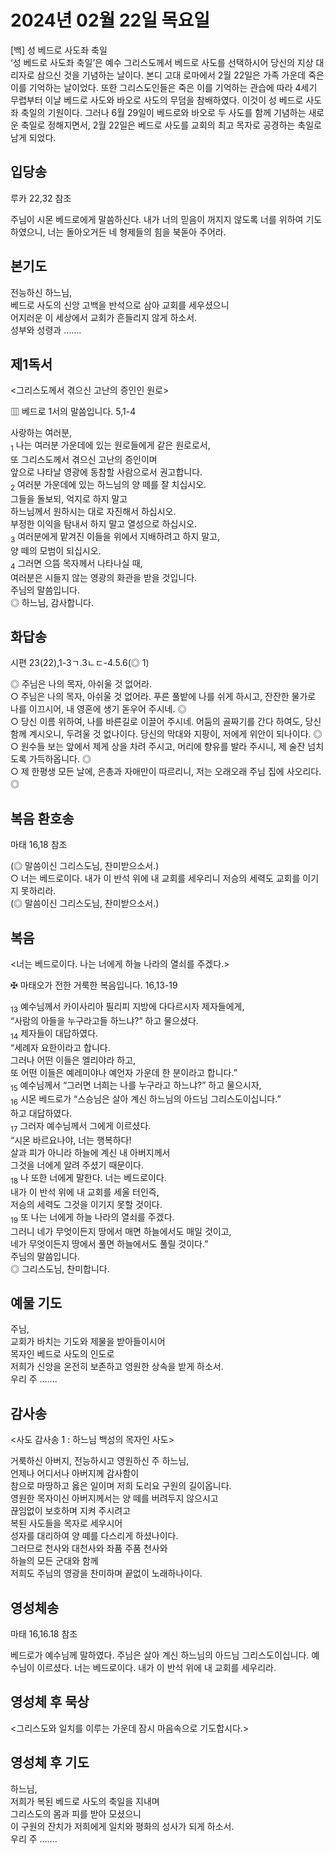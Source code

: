 # 2024년 02월 22일 목요일

[백] 성 베드로 사도좌 축일  
‘성 베드로 사도좌 축일’은 예수 그리스도께서 베드로 사도를 선택하시어 당신의 지상 대리자로 삼으신 것을 기념하는 날이다. 본디 고대 로마에서 2월 22일은 가족 가운데 죽은 이를 기억하는 날이었다. 또한 그리스도인들은 죽은 이를 기억하는 관습에 따라 4세기 무렵부터 이날 베드로 사도와 바오로 사도의 무덤을 참배하였다. 이것이 성 베드로 사도좌 축일의 기원이다. 그러나 6월 29일이 베드로와 바오로 두 사도를 함께 기념하는 새로운 축일로 정해지면서, 2월 22일은 베드로 사도를 교회의 최고 목자로 공경하는 축일로 남게 되었다.


## 입당송

루카 22,32 참조

주님이 시몬 베드로에게 말씀하신다. 내가 너의 믿음이 꺼지지 않도록 너를 위하여 기도하였으니, 너는 돌아오거든 네 형제들의 힘을 북돋아 주어라.  
  
## 본기도

전능하신 하느님,  
베드로 사도의 신앙 고백을 반석으로 삼아 교회를 세우셨으니  
어지러운 이 세상에서 교회가 흔들리지 않게 하소서.  
성부와 성령과 …….  
  
## 제1독서

<그리스도께서 겪으신 고난의 증인인 원로>

▥ 베드로 1서의 말씀입니다. 5,1-4

사랑하는 여러분,  
<sub>1</sub> 나는 여러분 가운데에 있는 원로들에게 같은 원로로서,  
또 그리스도께서 겪으신 고난의 증인이며  
앞으로 나타날 영광에 동참할 사람으로서 권고합니다.  
<sub>2</sub> 여러분 가운데에 있는 하느님의 양 떼를 잘 치십시오.  
그들을 돌보되, 억지로 하지 말고  
하느님께서 원하시는 대로 자진해서 하십시오.  
부정한 이익을 탐내서 하지 말고 열성으로 하십시오.  
<sub>3</sub> 여러분에게 맡겨진 이들을 위에서 지배하려고 하지 말고,  
양 떼의 모범이 되십시오.  
<sub>4</sub> 그러면 으뜸 목자께서 나타나실 때,  
여러분은 시들지 않는 영광의 화관을 받을 것입니다.  
주님의 말씀입니다.  
◎ 하느님, 감사합니다.  
  
## 화답송

시편 23(22),1-3ㄱ.3ㄴㄷ-4.5.6(◎ 1)

◎ 주님은 나의 목자, 아쉬울 것 없어라.  
○ 주님은 나의 목자, 아쉬울 것 없어라. 푸른 풀밭에 나를 쉬게 하시고, 잔잔한 물가로 나를 이끄시어, 내 영혼에 생기 돋우어 주시네. ◎  
○ 당신 이름 위하여, 나를 바른길로 이끌어 주시네. 어둠의 골짜기를 간다 하여도, 당신 함께 계시오니, 두려울 것 없나이다. 당신의 막대와 지팡이, 저에게 위안이 되나이다. ◎  
○ 원수들 보는 앞에서 제게 상을 차려 주시고, 머리에 향유를 발라 주시니, 제 술잔 넘치도록 가득하옵니다. ◎  
○ 제 한평생 모든 날에, 은총과 자애만이 따르리니, 저는 오래오래 주님 집에 사오리다. ◎  
  
## 복음 환호송

마태 16,18 참조

(◎ 말씀이신 그리스도님, 찬미받으소서.)  
○ 너는 베드로이다. 내가 이 반석 위에 내 교회를 세우리니 저승의 세력도 교회를 이기지 못하리라.  
(◎ 말씀이신 그리스도님, 찬미받으소서.)  
  
## 복음

<너는 베드로이다. 나는 너에게 하늘 나라의 열쇠를 주겠다.>

✠ 마태오가 전한 거룩한 복음입니다. 16,13-19

<sub>13</sub> 예수님께서 카이사리아 필리피 지방에 다다르시자 제자들에게,  
“사람의 아들을 누구라고들 하느냐?” 하고 물으셨다.  
<sub>14</sub> 제자들이 대답하였다.  
“세례자 요한이라고 합니다.  
그러나 어떤 이들은 엘리야라 하고,  
또 어떤 이들은 예레미야나 예언자 가운데 한 분이라고 합니다.”  
<sub>15</sub> 예수님께서 “그러면 너희는 나를 누구라고 하느냐?” 하고 물으시자,  
<sub>16</sub> 시몬 베드로가 “스승님은 살아 계신 하느님의 아드님 그리스도이십니다.”  
하고 대답하였다.  
<sub>17</sub> 그러자 예수님께서 그에게 이르셨다.  
“시몬 바르요나야, 너는 행복하다!  
살과 피가 아니라 하늘에 계신 내 아버지께서  
그것을 너에게 알려 주셨기 때문이다.  
<sub>18</sub> 나 또한 너에게 말한다. 너는 베드로이다.  
내가 이 반석 위에 내 교회를 세울 터인즉,  
저승의 세력도 그것을 이기지 못할 것이다.  
<sub>19</sub> 또 나는 너에게 하늘 나라의 열쇠를 주겠다.  
그러니 네가 무엇이든지 땅에서 매면 하늘에서도 매일 것이고,  
네가 무엇이든지 땅에서 풀면 하늘에서도 풀릴 것이다.”  
주님의 말씀입니다.  
◎ 그리스도님, 찬미합니다.  
  
## 예물 기도

주님,  
교회가 바치는 기도와 제물을 받아들이시어  
목자인 베드로 사도의 인도로  
저희가 신앙을 온전히 보존하고 영원한 상속을 받게 하소서.  
우리 주 …….  
  
## 감사송

<사도 감사송 1 : 하느님 백성의 목자인 사도>

거룩하신 아버지, 전능하시고 영원하신 주 하느님,  
언제나 어디서나 아버지께 감사함이  
참으로 마땅하고 옳은 일이며 저희 도리요 구원의 길이옵니다.  
영원한 목자이신 아버지께서는 양 떼를 버려두지 않으시고  
끊임없이 보호하며 지켜 주시려고  
복된 사도들을 목자로 세우시어  
성자를 대리하여 양 떼를 다스리게 하셨나이다.  
그러므로 천사와 대천사와 좌품 주품 천사와  
하늘의 모든 군대와 함께  
저희도 주님의 영광을 찬미하며 끝없이 노래하나이다.  
  
## 영성체송

마태 16,16.18 참조

베드로가 예수님께 말하였다. 주님은 살아 계신 하느님의 아드님 그리스도이십니다. 예수님이 이르셨다. 너는 베드로이다. 내가 이 반석 위에 내 교회를 세우리라.  
  
## 영성체 후 묵상

<그리스도와 일치를 이루는 가운데 잠시 마음속으로 기도합시다.>  
## 영성체 후 기도

하느님,  
저희가 복된 베드로 사도의 축일을 지내며  
그리스도의 몸과 피를 받아 모셨으니  
이 구원의 잔치가 저희에게 일치와 평화의 성사가 되게 하소서.  
우리 주 …….
